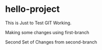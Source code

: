 # hello-project
This is Just to Test GIT Working. 

Making some changes using first-branch

Second Set of Changes from second-branch
